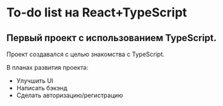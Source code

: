 # To-do list на React+TypeScript

## Первый проект с использованием TypeScript.

Проект создавался с целью знакомства с TypeScript.

В планах развития проекта:

* Улучшить UI
* Написать бэкэнд
* Сделать авторизацию/регистрацию
